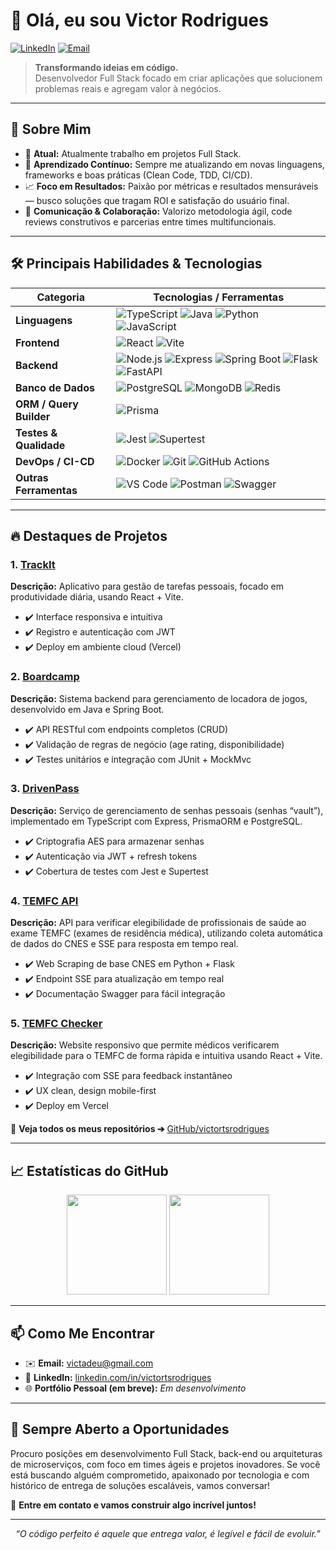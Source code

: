 # 👋 Olá, eu sou Victor Rodrigues

[![LinkedIn](https://img.shields.io/badge/-LinkedIn-0A66C2?style=flat-square&logo=linkedin&logoColor=white&link=https://www.linkedin.com/in/victortsrodrigues/)](https://www.linkedin.com/in/victortsrodrigues/) [![Email](https://img.shields.io/badge/-victadeu@gmail.com-D14836?style=flat-square&logo=Gmail&logoColor=white&link=mailto:victadeu@gmail.com)](mailto:victadeu@gmail.com)

> **Transformando ideias em código.**  
> Desenvolvedor Full Stack focado em criar aplicações que solucionem problemas reais e agregam valor à negócios.

---

## 🚀 Sobre Mim

- 🔭 **Atual:** Atualmente trabalho em projetos Full Stack.
- 🌱 **Aprendizado Contínuo:** Sempre me atualizando em novas linguagens, frameworks e boas práticas (Clean Code, TDD, CI/CD).
- 📈 **Foco em Resultados:** Paixão por métricas e resultados mensuráveis — busco soluções que tragam ROI e satisfação do usuário final.
- 🤝 **Comunicação & Colaboração:** Valorizo metodologia ágil, code reviews construtivos e parcerias entre times multifuncionais.

---

## 🛠️ Principais Habilidades & Tecnologias

| Categoria             | Tecnologias / Ferramentas                                     |
|-----------------------|--------------------------------------------------------------|
| **Linguagens**        | ![TypeScript](https://img.shields.io/badge/-TypeScript-3178C6?style=flat-square&logo=typescript&logoColor=white) ![Java](https://img.shields.io/badge/-Java-007396?style=flat-square&logo=java&logoColor=white) ![Python](https://img.shields.io/badge/-Python-3776AB?style=flat-square&logo=python&logoColor=white) ![JavaScript](https://img.shields.io/badge/-JavaScript-F7DF1E?style=flat-square&logo=javascript&logoColor=black) |
| **Frontend**          | ![React](https://img.shields.io/badge/-React-61DAFB?style=flat-square&logo=react&logoColor=black) ![Vite](https://img.shields.io/badge/-Vite-646CFF?style=flat-square&logo=vite&logoColor=white) |
| **Backend**           | ![Node.js](https://img.shields.io/badge/-Node.js-339933?style=flat-square&logo=nodedotjs&logoColor=white) ![Express](https://img.shields.io/badge/-Express-000000?style=flat-square&logo=express&logoColor=white) ![Spring Boot](https://img.shields.io/badge/-Spring_Boot-6DB33F?style=flat-square&logo=springboot&logoColor=white) ![Flask](https://img.shields.io/badge/-Flask-000000?style=flat-square&logo=flask&logoColor=white) ![FastAPI](https://img.shields.io/badge/-FastAPI-009688?style=flat-square&logo=fastapi&logoColor=white) |
| **Banco de Dados**    | ![PostgreSQL](https://img.shields.io/badge/-PostgreSQL-316192?style=flat-square&logo=postgresql&logoColor=white) ![MongoDB](https://img.shields.io/badge/-MongoDB-47A248?style=flat-square&logo=mongodb&logoColor=white) ![Redis](https://img.shields.io/badge/-Redis-DC382D?style=flat-square&logo=redis&logoColor=white) |
| **ORM / Query Builder** | ![Prisma](https://img.shields.io/badge/-Prisma-2D3748?style=flat-square&logo=prisma&logoColor=white) |
| **Testes & Qualidade**| ![Jest](https://img.shields.io/badge/-Jest-C21325?style=flat-square&logo=jest&logoColor=white) ![Supertest](https://img.shields.io/badge/-Supertest-6A53A1?style=flat-square) |
| **DevOps / CI-CD**    | ![Docker](https://img.shields.io/badge/-Docker-2496ED?style=flat-square&logo=docker&logoColor=white) ![Git](https://img.shields.io/badge/-Git-F05032?style=flat-square&logo=git&logoColor=white) ![GitHub Actions](https://img.shields.io/badge/-GitHub_Actions-2088FF?style=flat-square&logo=githubactions&logoColor=white) |
| **Outras Ferramentas**| ![VS Code](https://img.shields.io/badge/-VS_Code-007ACC?style=flat-square&logo=visualstudiocode&logoColor=white) ![Postman](https://img.shields.io/badge/-Postman-FF6C37?style=flat-square&logo=postman&logoColor=white) ![Swagger](https://img.shields.io/badge/-Swagger-85EA2D?style=flat-square&logo=swagger&logoColor=white) |

---

## 🔥 Destaques de Projetos

### 1. [TrackIt](https://github.com/victortsrodrigues/TrackIt)  
**Descrição:** Aplicativo para gestão de tarefas pessoais, focado em produtividade diária, usando React + Vite.  
- ✔️ Interface responsiva e intuitiva  
- ✔️ Registro e autenticação com JWT  
- ✔️ Deploy em ambiente cloud (Vercel)

### 2. [Boardcamp](https://github.com/victortsrodrigues/boardcamp-java)  
**Descrição:** Sistema backend para gerenciamento de locadora de jogos, desenvolvido em Java e Spring Boot.  
- ✔️ API RESTful com endpoints completos (CRUD)  
- ✔️ Validação de regras de negócio (age rating, disponibilidade)  
- ✔️ Testes unitários e integração com JUnit + MockMvc

### 3. [DrivenPass](https://github.com/victortsrodrigues/drivenpass)  
**Descrição:** Serviço de gerenciamento de senhas pessoais (senhas “vault”), implementado em TypeScript com Express, PrismaORM e PostgreSQL.  
- ✔️ Criptografia AES para armazenar senhas  
- ✔️ Autenticação via JWT + refresh tokens  
- ✔️ Cobertura de testes com Jest e Supertest

### 4. [TEMFC API](https://github.com/victortsrodrigues/TEMFC-backend)  
**Descrição:** API para verificar elegibilidade de profissionais de saúde ao exame TEMFC (exames de residência médica), utilizando coleta automática de dados do CNES e SSE para resposta em tempo real.  
- ✔️ Web Scraping de base CNES em Python + Flask  
- ✔️ Endpoint SSE para atualização em tempo real  
- ✔️ Documentação Swagger para fácil integração

### 5. [TEMFC Checker](https://github.com/victortsrodrigues/TEMFC-frontend)  
**Descrição:** Website responsivo que permite médicos verificarem elegibilidade para o TEMFC de forma rápida e intuitiva usando React + Vite.  
- ✔️ Integração com SSE para feedback instantâneo  
- ✔️ UX clean, design mobile-first  
- ✔️ Deploy em Vercel

🔗 **Veja todos os meus repositórios ➔** [GitHub/victortsrodrigues](https://github.com/victortsrodrigues)

---

## 📈 Estatísticas do GitHub

<div align="center">
  <img height="160em" src="https://github-readme-stats.vercel.app/api?username=victortsrodrigues&show_icons=true&theme=radical&hide_border=true&count_private=true" />
  <img height="160em" src="https://github-readme-stats.vercel.app/api/top-langs/?username=victortsrodrigues&layout=compact&theme=radical&hide_border=true" />
</div>

---

## 📫 Como Me Encontrar

- ✉️ **Email:** [victadeu@gmail.com](mailto:victadeu@gmail.com)  
- 🔗 **LinkedIn:** [linkedin.com/in/victortsrodrigues](https://www.linkedin.com/in/victortsrodrigues/)  
- 🌐 **Portfólio Pessoal (em breve):** _Em desenvolvimento_

---

## 🎯 Sempre Aberto a Oportunidades

Procuro posições em desenvolvimento Full Stack, back-end ou arquiteturas de microserviços, com foco em times ágeis e projetos inovadores. Se você está buscando alguém comprometido, apaixonado por tecnologia e com histórico de entrega de soluções escaláveis, vamos conversar!  

📩 **Entre em contato e vamos construir algo incrível juntos!**

---

<p align="center">
  <em>“O código perfeito é aquele que entrega valor, é legível e fácil de evoluir.”</em>
</p>
